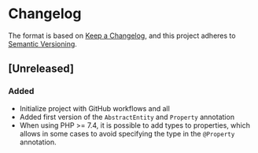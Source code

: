 # Changelog

The format is based on [Keep a Changelog](https://keepachangelog.com/en/1.0.0/),
and this project adheres to [Semantic Versioning](https://semver.org/spec/v2.0.0.html).

## [Unreleased]

### Added

- Initialize project with GitHub workflows and all
- Added first version of the `AbstractEntity` and `Property` annotation
- When using PHP >= 7.4, it is possible to add types to properties, which allows in some cases to avoid specifying the type in the `@Property` annotation.
